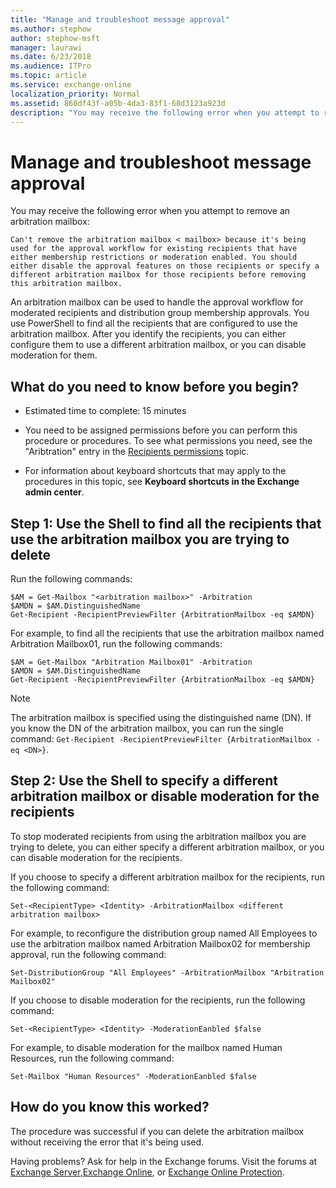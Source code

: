 ```yaml
---
title: "Manage and troubleshoot message approval"
ms.author: stephow
author: stephow-msft
manager: laurawi
ms.date: 6/23/2018
ms.audience: ITPro
ms.topic: article
ms.service: exchange-online
localization_priority: Normal
ms.assetid: 860df43f-a05b-4da3-83f1-68d3123a923d
description: "You may receive the following error when you attempt to remove an arbitration mailbox:"
---
```


# Manage and troubleshoot message approval

You may receive the following error when you attempt to remove an arbitration mailbox:
  
 `Can't remove the arbitration mailbox < mailbox> because it's being used for the approval workflow for existing recipients that have either membership restrictions or moderation enabled. You should either disable the approval features on those recipients or specify a different arbitration mailbox for those recipients before removing this arbitration mailbox.`
  
An arbitration mailbox can be used to handle the approval workflow for moderated recipients and distribution group membership approvals. You use PowerShell to find all the recipients that are configured to use the arbitration mailbox. After you identify the recipients, you can either configure them to use a different arbitration mailbox, or you can disable moderation for them.
  
## What do you need to know before you begin?

- Estimated time to complete: 15 minutes
    
- You need to be assigned permissions before you can perform this procedure or procedures. To see what permissions you need, see the "Aribtration" entry in the [Recipients permissions](http://technet.microsoft.com/library/5b690bcb-c6df-4511-90e1-08ca91f43b37.aspx) topic. 
    
- For information about keyboard shortcuts that may apply to the procedures in this topic, see **Keyboard shortcuts in the Exchange admin center**.
    
## Step 1: Use the Shell to find all the recipients that use the arbitration mailbox you are trying to delete

Run the following commands:
  
```
$AM = Get-Mailbox "<arbitration mailbox>" -Arbitration
$AMDN = $AM.DistinguishedName
Get-Recipient -RecipientPreviewFilter {ArbitrationMailbox -eq $AMDN}

```

For example, to find all the recipients that use the arbitration mailbox named Arbitration Mailbox01, run the following commands:
  
```
$AM = Get-Mailbox "Arbitration Mailbox01" -Arbitration
$AMDN = $AM.DistinguishedName
Get-Recipient -RecipientPreviewFilter {ArbitrationMailbox -eq $AMDN}

```

> [!NOTE]
> The arbitration mailbox is specified using the distinguished name (DN). If you know the DN of the arbitration mailbox, you can run the single command:  `Get-Recipient -RecipientPreviewFilter {ArbitrationMailbox -eq <DN>}`. 
  
## Step 2: Use the Shell to specify a different arbitration mailbox or disable moderation for the recipients

To stop moderated recipients from using the arbitration mailbox you are trying to delete, you can either specify a different arbitration mailbox, or you can disable moderation for the recipients.
  
If you choose to specify a different arbitration mailbox for the recipients, run the following command:
  
```
Set-<RecipientType> <Identity> -ArbitrationMailbox <different arbitration mailbox>

```

For example, to reconfigure the distribution group named All Employees to use the arbitration mailbox named Arbitration Mailbox02 for membership approval, run the following command:
  
```
Set-DistributionGroup "All Employees" -ArbitrationMailbox "Arbitration Mailbox02"

```

If you choose to disable moderation for the recipients, run the following command:
  
```
Set-<RecipientType> <Identity> -ModerationEanbled $false

```

For example, to disable moderation for the mailbox named Human Resources, run the following command:
  
```
Set-Mailbox "Human Resources" -ModerationEanbled $false

```

## How do you know this worked?

The procedure was successful if you can delete the arbitration mailbox without receiving the error that it's being used.
  
Having problems? Ask for help in the Exchange forums. Visit the forums at [Exchange Server](https://go.microsoft.com/fwlink/p/?linkId=60612),[Exchange Online](https://go.microsoft.com/fwlink/p/?linkId=267542), or [Exchange Online Protection](https://go.microsoft.com/fwlink/p/?linkId=285351).
  

